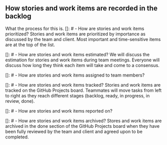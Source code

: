 ## How stories and work items are recorded in the backlog

What the process for this is.
[]: # - How are stories and work items prioritized?
Stories and work items are prioritized by importance as discussed by the team and client. Most important and time-sensitive items are at the top of the list.

[]: # - How are stories and work items estimated?
We will discuss the estimation for stories and work items during team meetings. Everyone will discuss how long they think each item will take and come to a consensus.

[]: # - How are stories and work items assigned to team members?


[]: # - How are stories and work items tracked?
Stories and work items are tracked on the GitHub Projects board. Teammates will move tasks from left to right as they reach different stages (backlog, ready, in progress, in review, done).

[]: # - How are stories and work items reported on?

[]: # - How are stories and work items archived?
Stores and work items are archived in the done section of the GitHub Projects board when they have been fully reviewed by the team and client and agreed upon to be completed.
